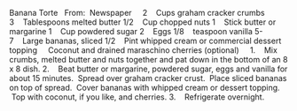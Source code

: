 Banana Torte
 
From:  Newspaper
 
 
2    Cups graham cracker crumbs
3    Tablespoons melted butter
1/2    Cup chopped nuts
1    Stick butter or margarine
1    Cup powdered sugar
2    Eggs
1/8    teaspoon vanilla
5-7    Large bananas, sliced
1/2    Pint whipped cream or commercial dessert topping
    Coconut and drained maraschino cherries (optional)
 
 
1.    Mix crumbs, melted butter and nuts together and pat down in the bottom of an 8 x 8 dish. 
2.    Beat butter or margarine, powdered sugar, eggs and vanilla for about 15 minutes.  Spread over graham cracker crust.  Place sliced bananas on top of spread.  Cover bananas with whipped cream or dessert topping.  Top with coconut, if you like, and cherries.
3.    Refrigerate overnight.
 
